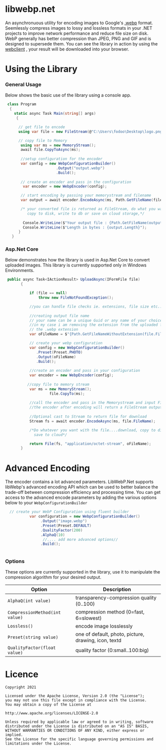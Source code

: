 # libwebp.net
An asynchronuous utility for encoding images to Google's [.webp](https://developers.google.com/speed/webp) format. Seemlessly compress images to lossy and lossless formats in your .NET projects to improve network performance and reduce file size on disk. WebP generally has better compression than JPEG, PNG and GIF and is designed to supersede them. You can see the library in action by using the [webclient](http://libwebp.azurewebsites.net/) , your result will be downloaded into your browser.
 
 # Using the Library
 
### General Usage
Below shows the basic use of the library using a console app.
 
 ```csharp
  class Program
   {
     static async Task Main(string[] args)
      {

       // get file to encode
       using var file = new FileStream(@"C:\Users\fodoo\Desktop\logo.png", FileMode.Open);

       // copy file to Memory
        using var ms = new MemoryStream();
        await file.CopyToAsync(ms);
           
        //setup configuration for the encoder
        var config = new WebpConfigurationBuilder()
                        .Output("output.webp")
                        .Build();
                        
        // create an encoder and pass in the configuration
         var encoder = new WebpEncoder(config);

        // start encoding by passing your memorystream and filename      
        var output = await encoder.EncodeAsync(ms, Path.GetFileName(file.Name));

        /* your converted file is returned as FileStream, do what you want download,
           copy to disk, write to db or save on cloud storage,*/  
              
         Console.WriteLine($"Your output file : {Path.GetFileName(output.Name)}");
         Console.WriteLine($"Length in bytes : {output.Length}");
       }
    }
```

### Asp.Net Core 
Below demonstrates how the library is used in Asp.Net Core to convert uploaded images. This library is currently supported only in Windows Environments.
 
 ```csharp
  public async Task<IActionResult> UploadAsync(IFormFile file)
        {

            if (file == null)
                throw new FileNotFoundException();

            //you can handle file checks ie. extensions, file size etc..
            
            //creating output file name
            // your name can be a unique Guid or any name of your choice with .webp extension..eg output.webp
            //in my case i am removing the extension from the uploaded file and appending
            // the .webp extension
            var oFileName = $"{Path.GetFileNameWithoutExtension(file.FileName)}.webp";

            // create your webp configuration
            var config = new WebpConfigurationBuilder()
               .Preset(Preset.PHOTO)
               .Output(oFileName)
               .Build();
            
            //create an encoder and pass in your configuration
            var encoder = new WebpEncoder(config);
            
           //copy file to memory stream
            var ms = new MemoryStream();
                     file.CopyTo(ms);
            
            //call the encoder and pass in the Memorystream and input FileName
            //the encoder after encoding will return a FileStream output
            
            //Optional cast to Stream to return file for download
            Stream fs = await encoder.EncodeAsync(ms, file.FileName);

            /*Do whatever you want with the file....download, copy to disk or 
              save to cloud*/

            return File(fs, "application/octet-stream", oFileName);
        }   
```

<!-- # Compression
  Below shows the results of a basic compression done with libwebp.net, download the files with the link below and compare the file sizes.
  
 <img src="https://github.com/frankodoom/libwebp.net/blob/main/src/docs/eg.PNG"> -->

# Advanced Encoding
The encoder contains a lot advanced parameters. LibWebP.Net supports libWebp's advanced encoding API which can be used to better balance the trade-off between compression efficiency and processing time. You can get access to the advanced encode  parameters by adding the various options below to your ```WebpConfigurationBuilder```


 ```csharp
   // create your WebP Configuration using fluent builder 
            var configuration = new WebpConfigurationBuilder()
                 .Output("image.webp")
                 .Preset(Preset.DEFAULT)
                 .QualityFactor(200)
                 .AlphaQ(10)
                  //.... add more advanced options//
                 .Build();
               
```

### Options
 These options are currently supported in the library, use it to manipulate the compression algorithm for your desired output.
 
| Option | Description |
| --- | --- |
| `AlphaQ(int value)` | transparency-compression quality (0..100) |
| `CompressionMethod(int value)` | compression method (0=fast, 6=slowest) |
| `Lossless()` |encode image losslessly |
| `Preset(string value)` | one of default, photo, picture, drawing, icon, textd |
| `QualityFactor(float value)` |quality factor (0:small..100:big) |


# Licence

````
Copyright 2021 

Licensed under the Apache License, Version 2.0 (the "License");
you may not use this file except in compliance with the License.
You may obtain a copy of the License at

http://www.apache.org/licenses/LICENSE-2.0

Unless required by applicable law or agreed to in writing, software
distributed under the License is distributed on an "AS IS" BASIS,
WITHOUT WARRANTIES OR CONDITIONS OF ANY KIND, either express or implied.
See the License for the specific language governing permissions and
limitations under the License.
````
